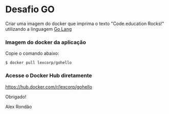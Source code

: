 # Desafio GO
Criar uma imagem do docker que imprima o texto "Code.education Rocks!" utilizando a linguagem [Go Lang](https://golang.org/)

### Imagem do docker da aplicação
Copie o comando abaixo:

    $ docker pull lexcorp/gohello

### Acesse o Docker Hub diretamente
https://hub.docker.com/r/lexcorp/gohello

Obrigado!

Alex Rondão